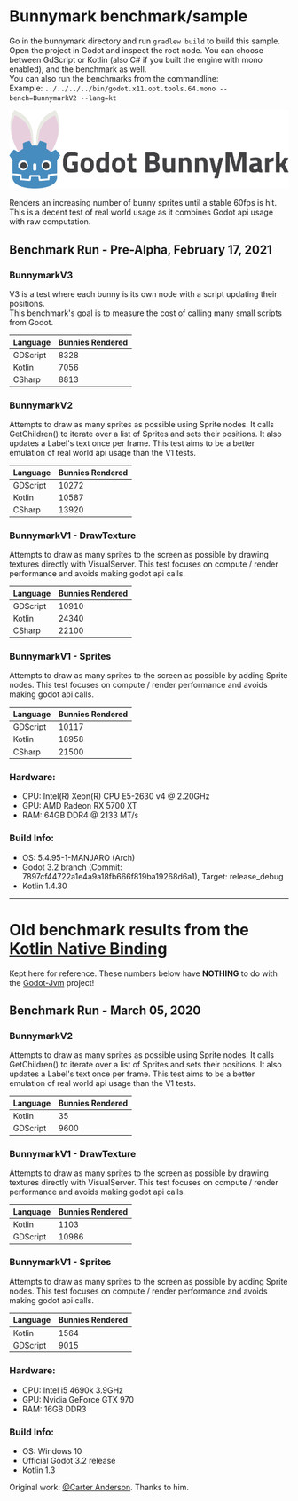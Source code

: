 # Bunnymark benchmark/sample

Go in the bunnymark directory and run `gradlew build` to build this sample.  
Open the project in Godot and inspect the root node. 
You can choose between GdScript or Kotlin (also C# if you built the engine with mono enabled), and the benchmark as well.  
You can also run the benchmarks from the commandline:  
Example: `../../../../bin/godot.x11.opt.tools.64.mono --bench=BunnymarkV2 --lang=kt`

![Godot Bunnymark](images/banner.png)

Renders an increasing number of bunny sprites until a stable 60fps is hit.  This is a decent test of real world usage as it combines Godot api usage with raw computation.

## Benchmark Run - Pre-Alpha, February 17, 2021

### BunnymarkV3

V3 is a test where each bunny is its own node with a script updating their positions.  
This benchmark's goal is to measure the cost of calling many small scripts from Godot.

| Language             | Bunnies Rendered |
|----------------------|------------------|
| GDScript             | 8328             |
| Kotlin               | 7056             |
| CSharp               | 8813             |

### BunnymarkV2

Attempts to draw as many sprites as possible using Sprite nodes.  It calls GetChildren() to iterate over a list of Sprites and sets their positions.  It also updates a Label's text once per frame.  This test aims to be a better emulation of real world api usage than the V1 tests.

| Language             | Bunnies Rendered |
|----------------------|------------------|
| GDScript             | 10272            |
| Kotlin               | 10587            |
| CSharp               | 13920            |

### BunnymarkV1 - DrawTexture

Attempts to draw as many sprites to the screen as possible by drawing textures directly with VisualServer.  This test focuses on compute / render performance and avoids making godot api calls.

| Language             | Bunnies Rendered |
|----------------------|------------------|
| GDScript             | 10910            |
| Kotlin               | 24340            |
| CSharp               | 22100            |

### BunnymarkV1 - Sprites

Attempts to draw as many sprites to the screen as possible by adding Sprite nodes.  This test focuses on compute / render performance and avoids making godot api calls.

| Language             | Bunnies Rendered |
|----------------------|------------------|
| GDScript             | 10117            |
| Kotlin               | 18958            |
| CSharp               | 21500            |


### Hardware:

* CPU: Intel(R) Xeon(R) CPU E5-2630 v4 @ 2.20GHz
* GPU: AMD Radeon RX 5700 XT
* RAM: 64GB DDR4 @ 2133 MT/s

### Build Info:
* OS: 5.4.95-1-MANJARO (Arch)
* Godot 3.2 branch (Commit: 7897cf44722a1e4a9a18fb666f819ba19268d6a1), Target: release_debug 
* Kotlin 1.4.30



---

# Old benchmark results from the [Kotlin Native Binding](https://github.com/utopia-rise/godot-kotlin)
Kept here for reference. These numbers below have **NOTHING** to do with the [Godot-Jvm](https://github.com/utopia-rise/godot-jvm/) project!

## Benchmark Run - March 05, 2020

### BunnymarkV2

Attempts to draw as many sprites as possible using Sprite nodes.  It calls GetChildren() to iterate over a list of Sprites and sets their positions.  It also updates a Label's text once per frame.  This test aims to be a better emulation of real world api usage than the V1 tests.

| Language             | Bunnies Rendered |
|----------------------|------------------|
| Kotlin               | 35               |
| GDScript             | 9600             |

### BunnymarkV1 - DrawTexture

Attempts to draw as many sprites to the screen as possible by drawing textures directly with VisualServer.  This test focuses on compute / render performance and avoids making godot api calls.

| Language             | Bunnies Rendered |
|----------------------|------------------|
| Kotlin               | 1103             |
| GDScript             | 10986            |

### BunnymarkV1 - Sprites

Attempts to draw as many sprites to the screen as possible by adding Sprite nodes.  This test focuses on compute / render performance and avoids making godot api calls.

| Language             | Bunnies Rendered |
|----------------------|------------------|
| Kotlin               | 1564             |
| GDScript             | 9015             |

### Hardware:

* CPU: Intel i5 4690k 3.9GHz
* GPU: Nvidia GeForce GTX 970
* RAM: 16GB DDR3

### Build Info:
* OS: Windows 10
* Official Godot 3.2 release
* Kotlin 1.3


Original work: [@Carter Anderson](https://github.com/cart/godot3-bunnymark). Thanks to him.

